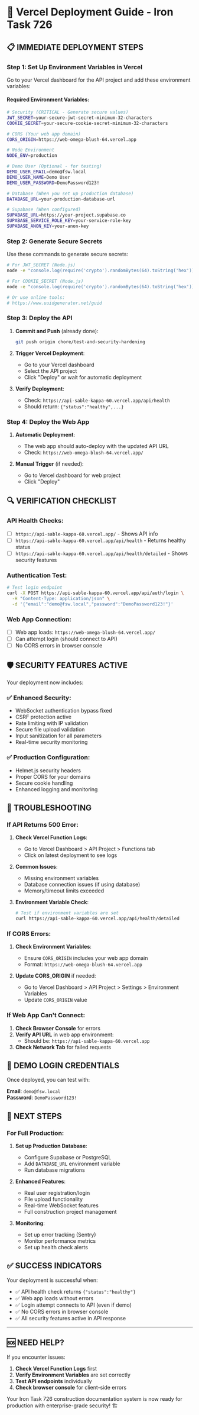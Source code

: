 # 🚀 Vercel Deployment Guide - Iron Task 726

## 📋 **IMMEDIATE DEPLOYMENT STEPS**

### **Step 1: Set Up Environment Variables in Vercel**

Go to your Vercel dashboard for the API project and add these environment variables:

#### **Required Environment Variables**:
```bash
# Security (CRITICAL - Generate secure values)
JWT_SECRET=your-secure-jwt-secret-minimum-32-characters
COOKIE_SECRET=your-secure-cookie-secret-minimum-32-characters

# CORS (Your web app domain)
CORS_ORIGIN=https://web-omega-blush-64.vercel.app

# Node Environment
NODE_ENV=production

# Demo User (Optional - for testing)
DEMO_USER_EMAIL=demo@fsw.local
DEMO_USER_NAME=Demo User
DEMO_USER_PASSWORD=DemoPassword123!

# Database (When you set up production database)
DATABASE_URL=your-production-database-url

# Supabase (When configured)
SUPABASE_URL=https://your-project.supabase.co
SUPABASE_SERVICE_ROLE_KEY=your-service-role-key
SUPABASE_ANON_KEY=your-anon-key
```

### **Step 2: Generate Secure Secrets**

Use these commands to generate secure secrets:

```bash
# For JWT_SECRET (Node.js)
node -e "console.log(require('crypto').randomBytes(64).toString('hex'))"

# For COOKIE_SECRET (Node.js)  
node -e "console.log(require('crypto').randomBytes(64).toString('hex'))"

# Or use online tools:
# https://www.uuidgenerator.net/guid
```

### **Step 3: Deploy the API**

1. **Commit and Push** (already done):
   ```bash
   git push origin chore/test-and-security-hardening
   ```

2. **Trigger Vercel Deployment**:
   - Go to your Vercel dashboard
   - Select the API project
   - Click "Deploy" or wait for automatic deployment

3. **Verify Deployment**:
   - Check: `https://api-sable-kappa-60.vercel.app/api/health`
   - Should return: `{"status":"healthy",...}`

### **Step 4: Deploy the Web App**

1. **Automatic Deployment**: 
   - The web app should auto-deploy with the updated API URL
   - Check: `https://web-omega-blush-64.vercel.app/`

2. **Manual Trigger** (if needed):
   - Go to Vercel dashboard for web project
   - Click "Deploy"

## 🔍 **VERIFICATION CHECKLIST**

### **API Health Checks**:
- [ ] `https://api-sable-kappa-60.vercel.app/` - Shows API info
- [ ] `https://api-sable-kappa-60.vercel.app/api/health` - Returns healthy status
- [ ] `https://api-sable-kappa-60.vercel.app/api/health/detailed` - Shows security features

### **Authentication Test**:
```bash
# Test login endpoint
curl -X POST https://api-sable-kappa-60.vercel.app/api/auth/login \
  -H "Content-Type: application/json" \
  -d '{"email":"demo@fsw.local","password":"DemoPassword123!"}'
```

### **Web App Connection**:
- [ ] Web app loads: `https://web-omega-blush-64.vercel.app/`
- [ ] Can attempt login (should connect to API)
- [ ] No CORS errors in browser console

## 🛡️ **SECURITY FEATURES ACTIVE**

Your deployment now includes:

### **✅ Enhanced Security**:
- WebSocket authentication bypass fixed
- CSRF protection active
- Rate limiting with IP validation
- Secure file upload validation
- Input sanitization for all parameters
- Real-time security monitoring

### **✅ Production Configuration**:
- Helmet.js security headers
- Proper CORS for your domains
- Secure cookie handling
- Enhanced logging and monitoring

## 🔧 **TROUBLESHOOTING**

### **If API Returns 500 Error**:
1. **Check Vercel Function Logs**:
   - Go to Vercel Dashboard > API Project > Functions tab
   - Click on latest deployment to see logs

2. **Common Issues**:
   - Missing environment variables
   - Database connection issues (if using database)
   - Memory/timeout limits exceeded

3. **Environment Variable Check**:
   ```bash
   # Test if environment variables are set
   curl https://api-sable-kappa-60.vercel.app/api/health/detailed
   ```

### **If CORS Errors**:
1. **Check Environment Variables**:
   - Ensure `CORS_ORIGIN` includes your web app domain
   - Format: `https://web-omega-blush-64.vercel.app`

2. **Update CORS_ORIGIN** if needed:
   - Go to Vercel Dashboard > API Project > Settings > Environment Variables
   - Update `CORS_ORIGIN` value

### **If Web App Can't Connect**:
1. **Check Browser Console** for errors
2. **Verify API URL** in web app environment:
   - Should be: `https://api-sable-kappa-60.vercel.app`
3. **Check Network Tab** for failed requests

## 📱 **DEMO LOGIN CREDENTIALS**

Once deployed, you can test with:

**Email**: `demo@fsw.local`  
**Password**: `DemoPassword123!`

## 🎯 **NEXT STEPS**

### **For Full Production**:
1. **Set up Production Database**:
   - Configure Supabase or PostgreSQL
   - Add `DATABASE_URL` environment variable
   - Run database migrations

2. **Enhanced Features**:
   - Real user registration/login
   - File upload functionality
   - Real-time WebSocket features
   - Full construction project management

3. **Monitoring**:
   - Set up error tracking (Sentry)
   - Monitor performance metrics
   - Set up health check alerts

## ✅ **SUCCESS INDICATORS**

Your deployment is successful when:

- ✅ API health check returns `{"status":"healthy"}`
- ✅ Web app loads without errors
- ✅ Login attempt connects to API (even if demo)
- ✅ No CORS errors in browser console
- ✅ All security features active in API response

---

## 🆘 **NEED HELP?**

If you encounter issues:

1. **Check Vercel Function Logs** first
2. **Verify Environment Variables** are set correctly
3. **Test API endpoints** individually
4. **Check browser console** for client-side errors

Your Iron Task 726 construction documentation system is now ready for production with enterprise-grade security! 🏗️